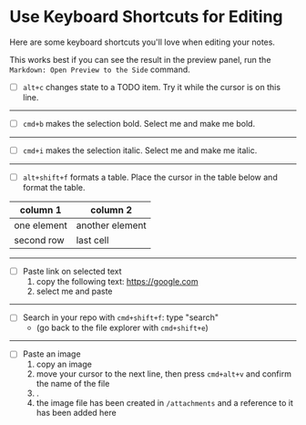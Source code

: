 # Use Keyboard Shortcuts for Editing

Here are some keyboard shortcuts you'll love when editing your notes.

This works best if you can see the result in the preview panel, run the
`Markdown: Open Preview to the Side` command.

- [ ] `alt+c` changes state to a TODO item. Try it while the cursor is on this
      line.

---

- [ ] `cmd+b` makes the selection bold. Select me and make me bold.

---

- [ ] `cmd+i` makes the selection italic. Select me and make me italic.

---

- [ ] `alt+shift+f` formats a table. Place the cursor in the table below and
      format the table.

| column 1    | column 2        |
| ----------- | --------------- |
| one element | another element |
| second row  | last cell       |

---

- [ ] Paste link on selected text
  1. copy the following text: https://google.com
  2. select me and paste

---

- [ ] Search in your repo with `cmd+shift+f`: type "search"
  - (go back to the file explorer with `cmd+shift+e`)

---

- [ ] Paste an image
  1. copy an image
  2. move your cursor to the next line, then press `cmd+alt+v` and confirm the
     name of the file
  3. .
  4. the image file has been created in `/attachments` and a reference to it has
     been added here
